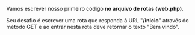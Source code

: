 Vamos escrever nosso primeiro código **no arquivo de rotas (web.php)**.

Seu desafio é escrever uma rota que responda à URL "**/inicio**" através do método GET e ao entrar nesta rota deve retornar o texto "Bem vindo".